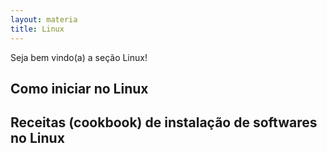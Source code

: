 ```yaml
---
layout: materia
title: Linux
---
```


Seja bem vindo(a)  a seção Linux!

Como iniciar no Linux
---



Receitas (cookbook) de instalação de softwares no Linux
----